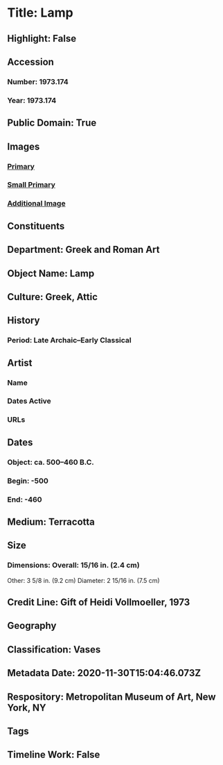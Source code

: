 # Title: Lamp
## Highlight: False
## Accession
### Number: 1973.174
### Year: 1973.174
## Public Domain: True
## Images
### [Primary](https://images.metmuseum.org/CRDImages/gr/original/sf1973174r.jpg)
### [Small Primary](https://images.metmuseum.org/CRDImages/gr/web-large/sf1973174r.jpg)
### [Additional Image](https://images.metmuseum.org/CRDImages/gr/original/sf1973174.jpg)
## Constituents
## Department: Greek and Roman Art
## Object Name: Lamp
## Culture: Greek, Attic
## History
### Period: Late Archaic–Early Classical
## Artist
### Name
### Dates Active
### URLs
## Dates
### Object: ca. 500–460 B.C.
### Begin: -500
### End: -460
## Medium: Terracotta
## Size
### Dimensions: Overall: 15/16 in. (2.4 cm)
Other: 3 5/8 in. (9.2 cm)
Diameter: 2 15/16 in. (7.5 cm)
## Credit Line: Gift of Heidi Vollmoeller, 1973
## Geography
## Classification: Vases
## Metadata Date: 2020-11-30T15:04:46.073Z
## Respository: Metropolitan Museum of Art, New York, NY
## Tags
## Timeline Work: False